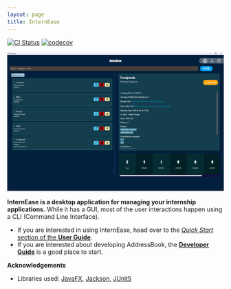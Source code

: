 ```yaml
---
layout: page
title: InternEase
---
```


[![CI Status](https://github.com/AY2223S2-CS2103T-W15-4/tp/workflows/Java%20CI/badge.svg)](https://github.com/AY2223S2-CS2103T-W15-4/tp/actions)
[![codecov](https://codecov.io/gh/AY2223S2-CS2103T-W15-4/tp/branch/master/graph/badge.svg?token=MVV9ABQAS8)](https://codecov.io/gh/AY2223S2-CS2103T-W15-4/tp)

![Ui](images/Ui.png)

**InternEase is a desktop application for managing your internship applications.** While it has a GUI, most of the user interactions happen using a CLI (Command Line Interface).

* If you are interested in using InternEase, head over to the [_Quick Start_ section of the **User Guide**](UserGuide.html#quick-start).
* If you are interested about developing AddressBook, the [**Developer Guide**](DeveloperGuide.html) is a good place to start.


**Acknowledgements**

* Libraries used: [JavaFX](https://openjfx.io/), [Jackson](https://github.com/FasterXML/jackson), [JUnit5](https://github.com/junit-team/junit5)
